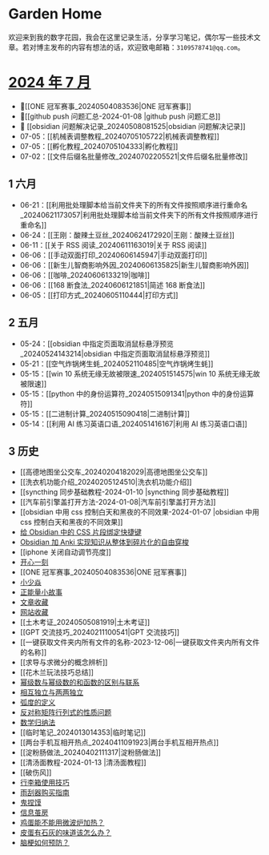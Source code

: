 # Garden Home

欢迎来到我的数字花园，我会在这里记录生活，分享学习笔记，偶尔写一些技术文章。若对博主发布的内容有想法的话，欢迎致电邮箱：`3109578741@qq.com`。

# [2024 年 7 月](https://mubu.com/doc/6WXzZerM_DG) 

- 📌[[ONE 冠军赛事_20240504083536|ONE 冠军赛事]] 
- 📌[[github push 问题汇总-2024-01-08 |github push 问题汇总]] 
- 📌 [[obsidian 问题解决记录_20240508081525|obsidian 问题解决记录]] 
- 07-05：[[机械表调整教程_20240705105722|机械表调整教程]]
- 07-05：[[孵化教程_20240705104333|孵化教程]] 
- 07-02：[[文件后缀名批量修改_20240702205521|文件后缀名批量修改]] 

## 1 六月

- 06-21：[[利用批处理脚本给当前文件夹下的所有文件按照顺序进行重命名_20240621173057|利用批处理脚本给当前文件夹下的所有文件按照顺序进行重命名]]
- 06-24：[[王刚：酸辣土豆丝_20240624172920|王刚：酸辣土豆丝]]
- 06-11：[[关于 RSS 阅读_20240611163019|关于 RSS 阅读]]
- 06-06：[[手动双面打印_20240606145947|手动双面打印]]
- 06-06：[[新生儿智商影响外因_20240606135825|新生儿智商影响外因]]
- 06-06：[[咖啡_20240606133219|咖啡]]
- 06-06：[[168 断食法_20240606121851|简述 168 断食法]]
- 06-05：[[打印方式_20240605110444|打印方式]]

## 2 五月

- 05-24：[[obsidian 中指定页面取消鼠标悬浮预览_20240524143214|obsidian 中指定页面取消鼠标悬浮预览]]
- 05-21：[[空气炸锅烤生蚝_2024052110485|空气炸锅烤生蚝]]
- 05-15：[[win 10 系统无缘无故被限速_2024051514575|win 10 系统无缘无故被限速]]
- 05-15：[[python 中的身份运算符_20240515091341|python 中的身份运算符]]
- 05-15：[[二进制计算_20240515090418|二进制计算]]
- 05-14：[[利用 AI 练习英语口语_2024051416167|利用 AI 练习英语口语]]

## 3 历史

- [[高德地图坐公交车_20240204182029|高德地图坐公交车]] 
- [[洗衣机功能介绍_20240205124510|洗衣机功能介绍]]
- [[syncthing 同步基础教程-2024-01-10 |syncthing 同步基础教程]]
- [[汽车前引擎盖打开方法-2024-01-08|汽车前引擎盖打开方法]]
- [[obsidian 中用 css 控制白天和黑夜的不同效果-2024-01-07 |obsidian 中用 css 控制白天和黑夜的不同效果]]
- [给 Obsidian 中的 CSS 片段绑定快捷键](%E7%BB%99%20Obsidian%20%E4%B8%AD%E7%9A%84%20CSS%20%E7%89%87%E6%AE%B5%E7%BB%91%E5%AE%9A%E5%BF%AB%E6%8D%B7%E9%94%AE.md)
- [Obsidian 加 Anki 实现知识从整体到碎片化的自由穿梭](Obsidian%20%E5%8A%A0%20Anki%20%E5%AE%9E%E7%8E%B0%E7%9F%A5%E8%AF%86%E4%BB%8E%E6%95%B4%E4%BD%93%E5%88%B0%E7%A2%8E%E7%89%87%E5%8C%96%E7%9A%84%E8%87%AA%E7%94%B1%E7%A9%BF%E6%A2%AD.md)
- [[iphone 关闭自动调节亮度]]
- [开心一刻](开心一刻.md) 
- [[ONE 冠军赛事_20240504083536|ONE 冠军赛事]]
- [小少焱](%E5%B0%8F%E5%B0%91%E7%84%B1.md) 
- [正能量小故事](正能量小故事.md) 
- [文章收藏](文章收藏.md) 
- [网站收藏](网站收藏.md) 
- [[土木考证_20240505081919|土木考证]]
- [[GPT 交流技巧_20240211100541|GPT 交流技巧]]
- [[一键获取文件夹内所有文件的名称-2023-12-06|一键获取文件夹内所有文件的名称]]
- [[求导与求微分的概念辨析]]
- [[花木兰玩法技巧总结]]
- [幂级数与幂级数的和函数的区别与联系](幂级数与幂级数的和函数的区别与联系.md)
- [相互独立与两两独立](%E7%9B%B8%E4%BA%92%E7%8B%AC%E7%AB%8B%E4%B8%8E%E4%B8%A4%E4%B8%A4%E7%8B%AC%E7%AB%8B.md)
- [弧度的定义](%E5%BC%A7%E5%BA%A6%E7%9A%84%E5%AE%9A%E4%B9%89.md)
- [反对称矩阵行列式的性质问题](%E5%8F%8D%E5%AF%B9%E7%A7%B0%E7%9F%A9%E9%98%B5%E8%A1%8C%E5%88%97%E5%BC%8F%E7%9A%84%E6%80%A7%E8%B4%A8%E9%97%AE%E9%A2%98.md)
- [数学归纳法](%E6%95%B0%E5%AD%A6%E5%BD%92%E7%BA%B3%E6%B3%95.md)
- [[临时笔记_2024013014353|临时笔记]] 
- [[两台手机互相开热点_20240411091923|两台手机互相开热点]]
- [[淀粉肠做法_20240402111317|淀粉肠做法]] 
- [[清汤面教程-2024-01-13 |清汤面教程]] 
- [[破伤风]] 
- [行李箱使用技巧](%E8%A1%8C%E6%9D%8E%E7%AE%B1%E4%BD%BF%E7%94%A8%E6%8A%80%E5%B7%A7.md) 
- [雨刮器购买指南](%E9%9B%A8%E5%88%AE%E5%99%A8%E8%B4%AD%E4%B9%B0%E6%8C%87%E5%8D%97.md) 
- [鬼捏馍](%E9%AC%BC%E6%8D%8F%E9%A6%8D.md) 
- [信息茧房](%E4%BF%A1%E6%81%AF%E8%8C%A7%E6%88%BF.md) 
- [鸡蛋能不能用微波炉加热？](%E9%B8%A1%E8%9B%8B%E8%83%BD%E4%B8%8D%E8%83%BD%E7%94%A8%E5%BE%AE%E6%B3%A2%E7%82%89%E5%8A%A0%E7%83%AD%EF%BC%9F.md) 
- [皮蛋有石灰的味道该怎么办？](%E7%9A%AE%E8%9B%8B%E6%9C%89%E7%9F%B3%E7%81%B0%E7%9A%84%E5%91%B3%E9%81%93%E8%AF%A5%E6%80%8E%E4%B9%88%E5%8A%9E%EF%BC%9F.md) 
- [脑梗如何预防？](%E8%84%91%E6%A2%97%E5%A6%82%E4%BD%95%E9%A2%84%E9%98%B2%EF%BC%9F.md) 
